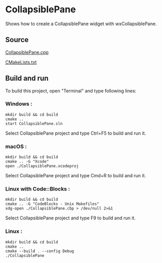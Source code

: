 # CollapsiblePane

Shows how to create a CollapsiblePane widget with wxCollapsiblePane.

## Source

[CollapsiblePane.cpp](CollapsiblePane.cpp)

[CMakeLists.txt](CMakeLists.txt)

## Build and run

To build this project, open "Terminal" and type following lines:

### Windows :

``` shell
mkdir build && cd build
cmake .. 
start CollapsiblePane.sln
```

Select CollapsiblePane project and type Ctrl+F5 to build and run it.

### macOS :

``` shell
mkdir build && cd build
cmake .. -G "Xcode"
open ./CollapsiblePane.xcodeproj
```

Select CollapsiblePane project and type Cmd+R to build and run it.

### Linux with Code::Blocks :

``` shell
mkdir build && cd build
cmake .. -G "CodeBlocks - Unix Makefiles"
xdg-open ./CollapsiblePane.cbp > /dev/null 2>&1
```

Select CollapsiblePane project and type F9 to build and run it.

### Linux :

``` shell
mkdir build && cd build
cmake .. 
cmake --build . --config Debug
./CollapsiblePane
```
